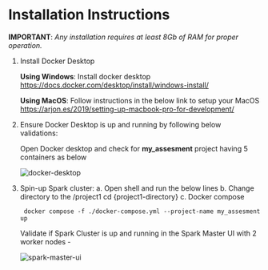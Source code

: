 # Installation Instructions
 

**IMPORTANT**: *Any installation requires at least 8Gb of RAM for proper operation.*

1. Install Docker Desktop

	  **Using Windows**: Install docker desktop https://docs.docker.com/desktop/install/windows-install/
	
	  **Using MacOS**: Follow instructions in the below link to setup your MacOS https://arjon.es/2019/setting-up-macbook-pro-for-development/

2. Ensure Docker Desktop is up and running by following below validations:
	
	Open Docker desktop and check for **my_assesment** project having 5 containers as below

	  ![docker-desktop](https://github.com/projectforyou/project1/blob/main/pictures/docker-desktop-containers.png)

3. Spin-up Spark cluster: 
	a. Open shell and run the below lines
	b. Change directory to the /project1
		cd {project1-directory}
	c. Docker compose
	
		docker compose -f ./docker-compose.yml --project-name my_assesment up
	
	
   	Validate if Spark Cluster is up and running in the Spark Master UI with 2 worker nodes -
	
   	![spark-master-ui](https://github.com/projectforyou/project1/blob/main/pictures/spark-master-ui.png)

